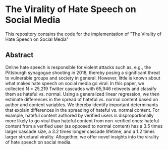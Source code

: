 # The Virality of Hate Speech on Social Media

This repository contains the code for the implementation of "The Virality of Hate Speech on Social Media"

## Abstract

Online hate speech is responsible for violent attacks such as, e.g., the Pittsburgh synagogue shooting in 2018, thereby posing a significant threat to vulnerable groups and society in general. However, little is known about what makes hate speech on social media go viral. In this paper, we collected N = 25,219 Twitter cascades with 65,946 retweets and classify them as hateful vs. normal. Using a generalized linear regression, we then estimate differences in the spread of hateful vs. normal content based on author and content variables. We thereby identify important determinants that explain differences in the spreading of hateful vs. normal content. For example, hateful content authored by verified users is disproportionally more likely to go viral than hateful content from non-verified ones: hateful content from a verified user (as opposed to normal content) has a 3.5 times larger cascade size, a 3.2 times longer cascade lifetime, and a 1.2 times larger structural virality. Altogether, we offer novel insights into the virality of hate speech on social media.